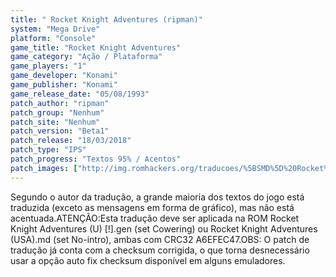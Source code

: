 ```yaml
---
title: " Rocket Knight Adventures (ripman)"
system: "Mega Drive"
platform: "Console"
game_title: "Rocket Knight Adventures"
game_category: "Ação / Plataforma"
game_players: "1"
game_developer: "Konami"
game_publisher: "Konami"
game_release_date: "05/08/1993"
patch_author: "ripman"
patch_group: "Nenhum"
patch_site: "Nenhum"
patch_version: "Beta1"
patch_release: "18/03/2018"
patch_type: "IPS"
patch_progress: "Textos 95% / Acentos"
patch_images: ["http://img.romhackers.org/traducoes/%5BSMD%5D%20Rocket%20Knight%20Adventures%20-%20ripman%20-%201.png","http://img.romhackers.org/traducoes/%5BSMD%5D%20Rocket%20Knight%20Adventures%20-%20ripman%20-%201.png","http://img.romhackers.org/traducoes/%5BSMD%5D%20Rocket%20Knight%20Adventures%20-%20ripman%20-%202.png"]
---
```

Segundo o autor da tradução, a grande maioria dos textos do jogo está traduzida (exceto as mensagens em forma de gráfico), mas não está acentuada.ATENÇÃO:Esta tradução deve ser aplicada na ROM Rocket Knight Adventures (U) [!].gen (set Cowering) ou Rocket Knight Adventures (USA).md (set No-intro), ambas com CRC32 A6EFEC47.OBS: O patch de tradução já conta com a checksum corrigida, o que torna desnecessário usar a opção auto fix checksum disponível em alguns emuladores.